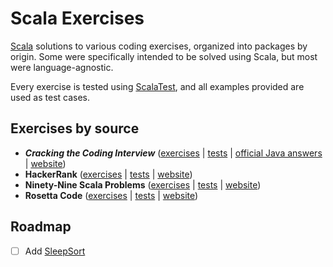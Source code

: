 # Scala Exercises

[Scala](https://github.com/scala/scala) solutions to various coding exercises, organized into packages by origin. Some were specifically intended to be solved using Scala, but most were language-agnostic.

Every exercise is tested using [ScalaTest](https://github.com/scalatest/scalatest), and all examples provided are used as test cases.

## Exercises by source

* **_Cracking the Coding Interview_** ([exercises](src/main/scala/com/martinbrosenberg/exercises/ctci) | [tests](src/test/scala/com/martinbrosenberg/exercises/ctci) | [official Java answers](https://github.com/careercup/CtCI-6th-Edition/tree/master/Java) | [website](http://www.crackingthecodinginterview.com/))
* **HackerRank** ([exercises](src/main/scala/com/martinbrosenberg/exercises/hackerrank) | [tests](src/test/scala/com/martinbrosenberg/exercises/hackerrank) | [website](https://www.hackerrank.com/))
* **Ninety-Nine Scala Problems** ([exercises](src/main/scala/com/martinbrosenberg/exercises/scalaproblems) | [tests](src/test/scala/com/martinbrosenberg/exercises/scalaproblems) | [website](http://aperiodic.net/phil/scala/s-99/))
* **Rosetta Code** ([exercises](src/main/scala/com/martinbrosenberg/exercises/rosettacode) | [tests](src/test/scala/com/martinbrosenberg/exercises/rosettacode) | [website](http://rosettacode.org/))

## Roadmap

* [ ] Add [SleepSort](https://github.com/MartinRosenberg/ScalaBits/blob/master/src/main/scala-2.12/com/martinbrosenberg/bits/SleepSort.scala)
